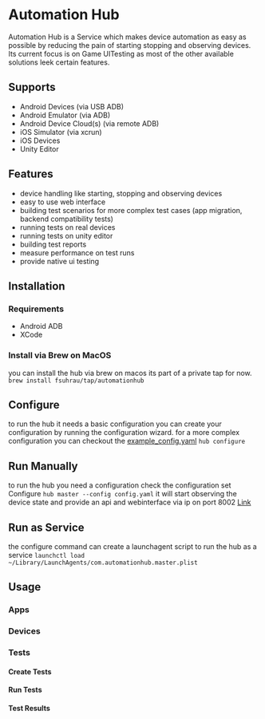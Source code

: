 # Automation Hub
Automation Hub is a Service which makes device automation as easy as possible by reducing the pain of starting stopping and observing devices. Its current focus is on Game UITesting as most of the other available solutions leek certain features.

## Supports
- Android Devices (via USB ADB)
- Android Emulator (via ADB)
- Android Device Cloud(s) (via remote ADB)
- iOS Simulator (via xcrun)
- iOS Devices
- Unity Editor

## Features
- device handling like starting, stopping and observing devices
- easy to use web interface
- building test scenarios for more complex test cases (app migration, backend compatibility tests)
- running tests on real devices
- running tests on unity editor
- building test reports
- measure performance on test runs
- provide native ui testing

## Installation
### Requirements
- Android ADB
- XCode

### Install via Brew on MacOS
you can install the hub via brew on macos its part of a private tap for now.
`brew install fsuhrau/tap/automationhub`

## Configure
to run the hub it needs a basic configuration you can create your configuration by running the configuration wizard.
for a more complex configuration you can checkout the [example_config.yaml](example_config.yaml)
`hub configure`

## Run Manually
to run the hub you need a configuration check the configuration set Configure
`hub master --config config.yaml`
it will start observing the device state and provide an api and webinterface via ip on port 8002 [Link](http://localhost:8002)

## Run as Service
the configure command can create a launchagent script to run the hub as a service
`launchctl load ~/Library/LaunchAgents/com.automationhub.master.plist`

## Usage
### Apps
### Devices
### Tests
#### Create Tests
#### Run Tests
#### Test Results